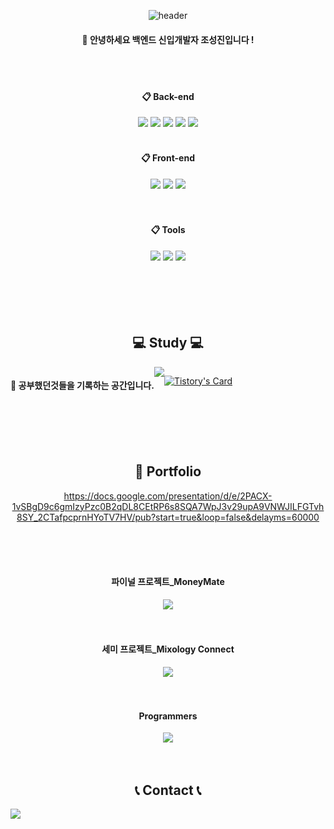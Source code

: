 <div align="center">

![header](https://capsule-render.vercel.app/api?type=Cylinder&text=SUNGJIN&color=85bdde)

####  :wave: 안녕하세요 백엔드 신입개발자 조성진입니다 !


 <br/>
 <br/>

 ####  :clipboard: Back-end

<img src="https://img.shields.io/badge/JAVA-007396?style=for-the-badge&logo=Java&logoColor=white">
<img src="https://img.shields.io/badge/Spring-6DB33F?style=for-the-badge&logo=Spring&logoColor=white">
<img src="https://img.shields.io/badge/Spring Boot-6DB33F?style=for-the-badge&logo=spring boot&logoColor=white"> 
<img src="https://img.shields.io/badge/Oracle-F80000?style=for-the-badge&logo=Oracle&logoColor=white"> 
<img src="https://img.shields.io/badge/apache tomcat-F8DC75?style=for-the-badge&logo=apachetomcat&logoColor=black">

 <br/>
 <br/>

  ####  :clipboard: Front-end

<img src="https://img.shields.io/badge/JavaScript-F7DF1E?style=for-the-badge&logo=JavaScript&logoColor=white">
<img src="https://img.shields.io/badge/HTML5-E34F26?style=for-the-badge&logo=HTML5&logoColor=white">
<img src="https://img.shields.io/badge/CSS3-1572B6?style=for-the-badge&logo=CSS3&logoColor=white"> <br>


 <br/>
 <br/>
 
 ####  :clipboard: Tools
<img src="https://img.shields.io/badge/Eclipse-2C2255?style=for-the-badge&logo=Eclipse%20IDE&logoColor=white">
<img src="https://img.shields.io/badge/github-181717?style=for-the-badge&logo=github&logoColor=white">
<img src="https://img.shields.io/badge/VSCode-007ACC?style=for-the-badge&logo=VisualStudioCode&logoColor=white">


 <br/>
 <br/>
  <br/>
 <br/>
  <br/>
 <br/>

## 💻 Study 💻
<div style="display:flex; flex-direction:row;">

####  :wave: 공부했던것들을 기록하는 공간입니다.
   
<a href="https://sungjin-cho.tistory.com">
        <img src="https://img.shields.io/badge/Tistory-000000?style=for-the-badge&logo=Tistory&logoColor=white"> 
</a>
  

[![Tistory's Card](https://github-readme-tistory-card.vercel.app/api?name=sungjin-cho&theme=default)](https://easyhomputer.tistory.com)
</div><br>

 <br/>
  <br/>
 <br/>

## 📒 Portfolio

https://docs.google.com/presentation/d/e/2PACX-1vSBgD9c6gmIzyPzc0B2qDL8CEtRP6s8SQA7WpJ3v29upA9VNWJILFGTvh8SY_2CTafpcprnHYoTV7HV/pub?start=true&loop=false&delayms=60000

 <br/>
 <br/>
  <br/>

  #### 파이널 프로젝트_MoneyMate
<a href="https://github.com/KH-FInal-Jo/moneymate">
    <img src="https://img.shields.io/badge/github-181717?style=for-the-badge&logo=github&logoColor=white"> 
</a>

 <br/>
 <br/>
  <br/>

  #### 세미 프로젝트_Mixology Connect
<a href="https://github.com/MixologyConnect/SemiProject-MixologyConnect">
    <img src="https://img.shields.io/badge/github-181717?style=for-the-badge&logo=github&logoColor=white"> 
</a>

 <br/>
 <br/>
  <br/>

  #### Programmers
<a href="https://github.com/Sungjinchosj/Programmers">
    <img src="https://img.shields.io/badge/github-181717?style=for-the-badge&logo=github&logoColor=white"> 
</a>


   <br/>
 <br/>
  <br/>
  
## 📞 Contact 📞
<div style="display:flex; flex-direction:row;">
    <a href="mailto:sungjin1586@naver.com">
       <img src="https://img.shields.io/badge/Naver-03C75A?style=flat-square&logo=Naver&logoColor=white"/>
    </a>
 
</div><br>
 
</div>
